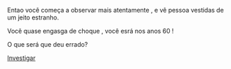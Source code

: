 Entao você começa a observar mais atentamente , e vê pessoa vestidas de um jeito estranho.

Você quase engasga de choque , você esrá nos anos 60 !

O que será que deu errado?

[Investigar](investigar/investigar.md)
